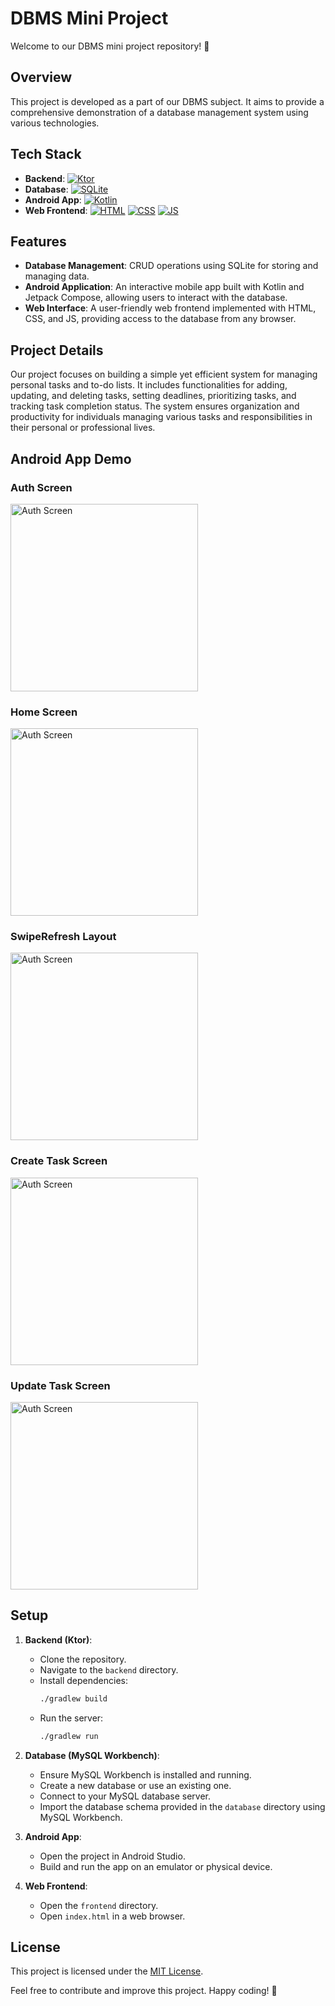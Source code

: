 # DBMS Mini Project

Welcome to our DBMS mini project repository! 🎉

## Overview
This project is developed as a part of our DBMS subject. It aims to provide a comprehensive demonstration of a database management system using various technologies.

## Tech Stack
- **Backend**: [![Ktor](https://img.shields.io/badge/Backend-Ktor-blue)](https://ktor.io/)
- **Database**: [![SQLite](https://img.shields.io/badge/Database-SQLite-orange)](https://www.sqlite.org/)
- **Android App**: [![Kotlin](https://img.shields.io/badge/Android%20App-Kotlin-green)](https://kotlinlang.org/)
- **Web Frontend**: [![HTML](https://img.shields.io/badge/Web%20Frontend-HTML-red)](https://developer.mozilla.org/en-US/docs/Web/HTML) [![CSS](https://img.shields.io/badge/Web%20Frontend-CSS-blue)](https://developer.mozilla.org/en-US/docs/Web/CSS) [![JS](https://img.shields.io/badge/Web%20Frontend-JS-yellow)](https://developer.mozilla.org/en-US/docs/Web/JavaScript)

## Features
- **Database Management**: CRUD operations using SQLite for storing and managing data.
- **Android Application**: An interactive mobile app built with Kotlin and Jetpack Compose, allowing users to interact with the database.
- **Web Interface**: A user-friendly web frontend implemented with HTML, CSS, and JS, providing access to the database from any browser.

## Project Details
Our project focuses on building a simple yet efficient system for managing personal tasks and to-do lists. It includes functionalities for adding, updating, and deleting tasks, setting deadlines, prioritizing tasks, and tracking task completion status. The system ensures organization and productivity for individuals managing various tasks and responsibilities in their personal or professional lives.

## Android App Demo

### Auth Screen
<img src="SCREENSHOTS/loginScreen.png" alt="Auth Screen" width="300">

### Home Screen
<img src="SCREENSHOTS/tasksList.png" alt="Auth Screen" width="300">

### SwipeRefresh Layout
<img src="SCREENSHOTS/swipeRefreshLayout.png" alt="Auth Screen" width="300">

### Create Task Screen
<img src="SCREENSHOTS/task.png" alt="Auth Screen" width="300">

### Update Task Screen
<img src="SCREENSHOTS/updateScreen.png" alt="Auth Screen" width="300">

## Setup
1. **Backend (Ktor)**:
   - Clone the repository.
   - Navigate to the `backend` directory.
   - Install dependencies: 
     ```bash
     ./gradlew build
     ```
   - Run the server: 
     ```bash
     ./gradlew run
     ```

2. **Database (MySQL Workbench)**:
   - Ensure MySQL Workbench is installed and running.
   - Create a new database or use an existing one.
   - Connect to your MySQL database server.
   - Import the database schema provided in the `database` directory using MySQL Workbench.

3. **Android App**:
   - Open the project in Android Studio.
   - Build and run the app on an emulator or physical device.

4. **Web Frontend**:
   - Open the `frontend` directory.
   - Open `index.html` in a web browser.


## License
This project is licensed under the [MIT License](LICENSE).

Feel free to contribute and improve this project. Happy coding! 🚀
